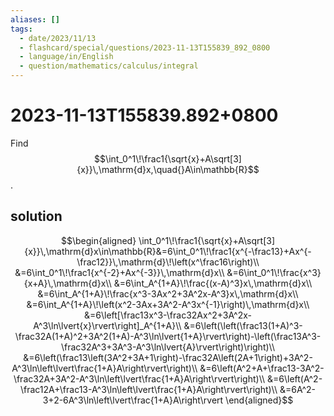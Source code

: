```yaml
---
aliases: []
tags:
  - date/2023/11/13
  - flashcard/special/questions/2023-11-13T155839_892_0800
  - language/in/English
  - question/mathematics/calculus/integral
---
```


# 2023-11-13T155839.892+0800

Find $$\int_0^1\!\frac1{\sqrt{x}+A\sqrt[3]{x}}\,\mathrm{d}x,\quad{}A\in\mathbb{R}$$.

## solution

$$\begin{aligned}
\int_0^1\!\frac1{\sqrt{x}+A\sqrt[3]{x}}\,\mathrm{d}x\in\mathbb{R}&=6\int_0^1\!\frac1{x^{-\frac13}+Ax^{-\frac12}}\,\mathrm{d}\!\left(x^\frac16\right)\\
&=6\int_0^1\!\frac1{x^{-2}+Ax^{-3}}\,\mathrm{d}x\\
&=6\int_0^1\!\frac{x^3}{x+A}\,\mathrm{d}x\\
&=6\int_A^{1+A}\!\frac{(x-A)^3}x\,\mathrm{d}x\\
&=6\int_A^{1+A}\!\frac{x^3-3Ax^2+3A^2x-A^3}x\,\mathrm{d}x\\
&=6\int_A^{1+A}\!\left(x^2-3Ax+3A^2-A^3x^{-1}\right)\,\mathrm{d}x\\
&=6\left[\frac13x^3-\frac32Ax^2+3A^2x-A^3\ln\lvert{x}\rvert\right]_A^{1+A}\\
&=6\left(\left(\frac13(1+A)^3-\frac32A(1+A)^2+3A^2(1+A)-A^3\ln\lvert{1+A}\rvert\right)-\left(\frac13A^3-\frac32A^3+3A^3-A^3\ln\lvert{A}\rvert\right)\right)\\
&=6\left(\frac13\left(3A^2+3A+1\right)-\frac32A\left(2A+1\right)+3A^2-A^3\ln\left\lvert\frac{1+A}A\right\rvert\right)\\
&=6\left(A^2+A+\frac13-3A^2-\frac32A+3A^2-A^3\ln\left\lvert\frac{1+A}A\right\rvert\right)\\
&=6\left(A^2-\frac12A+\frac13-A^3\ln\left\lvert\frac{1+A}A\right\rvert\right)\\
&=6A^2-3+2-6A^3\ln\left\lvert\frac{1+A}A\right\rvert
\end{aligned}$$
